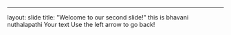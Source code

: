 
---
layout: slide
title: "Welcome to our second slide!"
this is bhavani nuthalapathi
Your text
Use the left arrow to go back!

